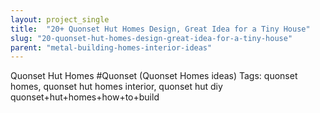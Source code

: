```yaml
---
layout: project_single
title:  "20+ Quonset Hut Homes Design, Great Idea for a Tiny House"
slug: "20-quonset-hut-homes-design-great-idea-for-a-tiny-house"
parent: "metal-building-homes-interior-ideas"
---
```

Quonset Hut Homes #Quonset (Quonset Homes ideas) Tags: quonset homes, quonset hut homes interior, quonset hut diy quonset+hut+homes+how+to+build
